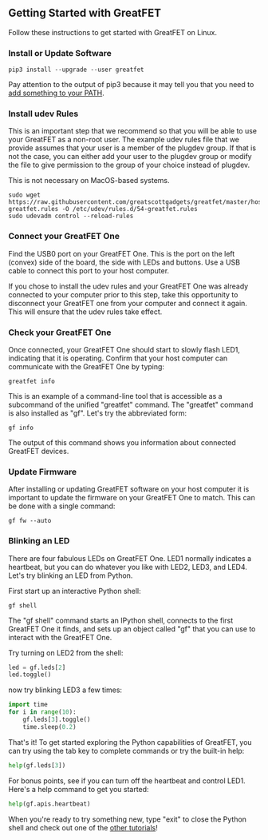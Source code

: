 ## Getting Started with GreatFET

Follow these instructions to get started with GreatFET on Linux.


### Install or Update Software

```
pip3 install --upgrade --user greatfet
```

Pay attention to the output of pip3 because it may tell you that you need to
[add something to your PATH](https://www.google.com/search?q=how+to+add+a+directory+to+path).


### Install udev Rules

This is an important step that we recommend so that you will be able to use your
GreatFET as a non-root user.  The example udev rules file that we provide
assumes that your user is a member of the plugdev group.  If that is not the
case, you can either add your user to the plugdev group or modify the file to
give permission to the group of your choice instead of plugdev.

This is not necessary on MacOS-based systems.

```
sudo wget https://raw.githubusercontent.com/greatscottgadgets/greatfet/master/host/util/54-greatfet.rules -O /etc/udev/rules.d/54-greatfet.rules
sudo udevadm control --reload-rules
```


### Connect your GreatFET One

Find the USB0 port on your GreatFET One.  This is the port on the left (convex)
side of the board, the side with LEDs and buttons.  Use a USB cable to connect
this port to your host computer.

If you chose to install the udev rules and your GreatFET One was already 
connected to your computer prior to this step, take this opportunity to 
disconnect your GreatFET one from your computer and connect it again. This will 
ensure that the udev rules take effect. 


### Check your GreatFET One

Once connected, your GreatFET One should start to slowly flash LED1, indicating
that it is operating.  Confirm that your host computer can communicate with the
GreatFET One by typing:

```
greatfet info
```

This is an example of a command-line tool that is accessible as a subcommand of
the unified "greatfet" command.  The "greatfet" command is also installed as
"gf".  Let's try the abbreviated form:

```
gf info
```

The output of this command shows you information about connected GreatFET
devices.


### Update Firmware

After installing or updating GreatFET software on your host computer it is
important to update the firmware on your GreatFET One to match.  This can be
done with a single command:

```
gf fw --auto
```


### Blinking an LED

There are four fabulous LEDs on GreatFET One.  LED1 normally indicates a
heartbeat, but you can do whatever you like with LED2, LED3, and LED4.  Let's
try blinking an LED from Python.

First start up an interactive Python shell:

```
gf shell
```

The "gf shell" command starts an IPython shell, connects to the first GreatFET
One it finds, and sets up an object called "gf" that you can use to interact
with the GreatFET One.

Try turning on LED2 from the shell:

```python
led = gf.leds[2]
led.toggle()
```

now try blinking LED3 a few times:

```python
import time
for i in range(10):
	gf.leds[3].toggle()
	time.sleep(0.2)
```

That's it!  To get started exploring the Python capabilities of
GreatFET, you can try using the tab key to complete commands or try the
built-in help:

```python
help(gf.leds[3])
```

For bonus points, see if you can turn off the heartbeat and control LED1.
Here's a help command to get you started:

```python
help(gf.apis.heartbeat)
```

When you're ready to try something new, type "exit" to close the Python shell
and check out one of the [other tutorials](README.md)!
